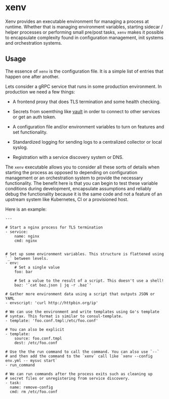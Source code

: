 # xenv

Xenv provides an executable environment for managing a process at
runtime. Whether that is managing environment variables, starting
sidecar / helper processes or performing small pre/post tasks, `xenv`
makes it possible to encapsulate complexity found in configuration
management, init systems and orchestration systems.

## Usage

The essence of `xenv` is the configuration file. It is a simple list
of entries that happen one after another.

Lets consider a gRPC service that runs in some production environment. In production we need a few things:

 - A frontend proxy that does TLS termination and some health checking.

 - Secrets from soemthing like [vault](https://www.vaultproject.io/)
   in order to connect to other services or get an auth token.

 - A configuration file and/or environment variables to turn on
   features and set functionality.

 - Standardized logging for sending logs to a centralized collector or local syslog.

 - Registration with a service discovery system or DNS.

The `xenv` executable allows you to consider all these sorts of
details when starting the process as opposed to depending on
configuration management or an orchestration system to provide the
necessary functionality. The benefit here is that you can begin to
test these variable conditions during development, encapsulate
assumptions and reliably debug the functionality because it is the
same code and not a feature of an upstream system like Kubernetes, CI
or a provisioned host.

Here is an example:
```
---

# Start a nginx process for TLS termination
- service:
    name: nginx
    cmd: nginx


# Set up some environment variables. This structure is flattened using `_` between levels.
- env:
	# Set a single value
    foo: bar

	# Set a value to the result of a script. This doesn't use a shell!
    baz: '`cat baz.json | jq -r .baz`'

# Gather more environment data using a script that outputs JSON or YAML
- envscript: 'curl http://httpbin.org/ip'

# We can use the environment and write templates using Go's template
# syntax. This format is similar to consul-template.
- template: 'foo.conf.tmpl:/etc/foo.conf'

# You can also be explicit
- template:
    source: foo.conf.tmpl
	dest: /etc/foo.conf

# Use the the run command to call the command. You can also use `--`
# and then add the command to the `xenv` call like `xenv --config env.yml -- mysvc start`
- run_command

# We can run commands after the process exits such as cleaning up
# secret files or unregistering from service discovery.
- task:
  name: remove-config
  cmd: rm /etc/foo.conf
```
